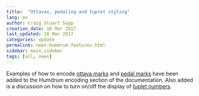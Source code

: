 ```yaml
---
title:  "Ottavas, pedaling and tuplet styling"
lang: en
author: Craig Stuart Sapp
creation_date: 18 Mar 2017
last_updated: 18 Mar 2017
categories: update
permalink: news-humdrum-features.html
sidebar: main_sidebar
tags: [all, news]
---
```


Examples of how to encode [ottava marks](/humdrum/ottava_marks) and
[pedal marks](/humdrum/ottava_marks) have been added to the
Humdrum encoding section of the documentation. Also added is a
discussion on how to turn on/off the display of 
[tuplet numbers](/humdrum/tuplet_styling).

